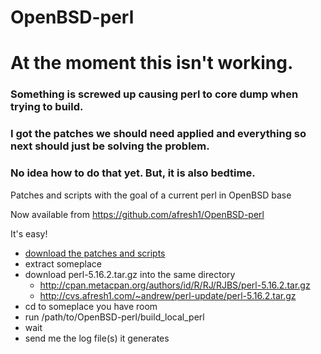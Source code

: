 OpenBSD-perl
============

# At the moment this isn't working.

### Something is screwed up causing perl to core dump when trying to build.
### I got the patches we should need applied and everything so next should just be solving the problem.
### No idea how to do that yet.  But, it is also bedtime.

Patches and scripts with the goal of a current perl in OpenBSD base

Now available from https://github.com/afresh1/OpenBSD-perl

It's easy!

* [download the patches and scripts](https://github.com/afresh1/OpenBSD-perl/downloads)
* extract someplace
* download perl-5.16.2.tar.gz into the same directory
    * http://cpan.metacpan.org/authors/id/R/RJ/RJBS/perl-5.16.2.tar.gz
    * http://cvs.afresh1.com/~andrew/perl-update/perl-5.16.2.tar.gz
* cd to someplace you have room
* run /path/to/OpenBSD-perl/build_local_perl
* wait
* send me the log file(s) it generates
